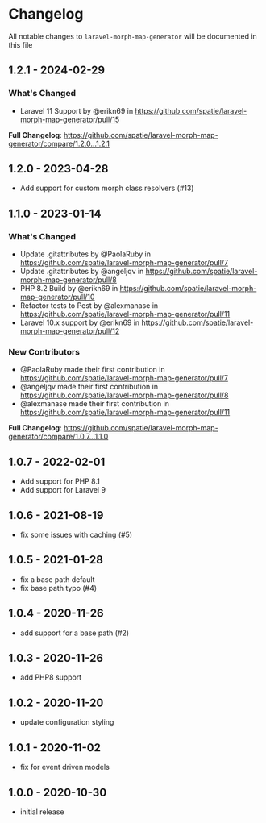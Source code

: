 # Changelog

All notable changes to `laravel-morph-map-generator` will be documented in this file

## 1.2.1 - 2024-02-29

### What's Changed

* Laravel 11 Support by @erikn69 in https://github.com/spatie/laravel-morph-map-generator/pull/15

**Full Changelog**: https://github.com/spatie/laravel-morph-map-generator/compare/1.2.0...1.2.1

## 1.2.0 - 2023-04-28

- Add support for custom morph class resolvers (#13)

## 1.1.0 - 2023-01-14

### What's Changed

- Update .gitattributes by @PaolaRuby in https://github.com/spatie/laravel-morph-map-generator/pull/7
- Update .gitattributes by @angeljqv in https://github.com/spatie/laravel-morph-map-generator/pull/8
- PHP 8.2 Build by @erikn69 in https://github.com/spatie/laravel-morph-map-generator/pull/10
- Refactor tests to Pest by @alexmanase in https://github.com/spatie/laravel-morph-map-generator/pull/11
- Laravel 10.x support by @erikn69 in https://github.com/spatie/laravel-morph-map-generator/pull/12

### New Contributors

- @PaolaRuby made their first contribution in https://github.com/spatie/laravel-morph-map-generator/pull/7
- @angeljqv made their first contribution in https://github.com/spatie/laravel-morph-map-generator/pull/8
- @alexmanase made their first contribution in https://github.com/spatie/laravel-morph-map-generator/pull/11

**Full Changelog**: https://github.com/spatie/laravel-morph-map-generator/compare/1.0.7...1.1.0

## 1.0.7 - 2022-02-01

- Add support for PHP 8.1
- Add support for Laravel 9

## 1.0.6 - 2021-08-19

- fix some issues with caching (#5)

## 1.0.5 - 2021-01-28

- fix a base path default
- fix base path typo (#4)

## 1.0.4 - 2020-11-26

- add support for a base path (#2)

## 1.0.3 - 2020-11-26

- add PHP8 support

## 1.0.2 - 2020-11-20

- update configuration styling

## 1.0.1 - 2020-11-02

- fix for event driven models

## 1.0.0 - 2020-10-30

- initial release
